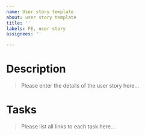 ```yaml
---
name: User story template
about: user story template
title: ''
labels: FE, user story
assignees: ''

---
```


# Description
> Please enter the details of the user story here...

# Tasks
> Please list all links to each task here...

